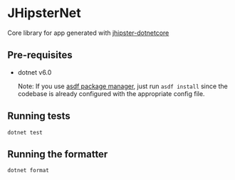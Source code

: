 # JHipsterNet

Core library for app generated with [jhipster-dotnetcore](https://github.com/jhipster/jhipster-dotnetcore)

## Pre-requisites

* dotnet v6.0

    Note: If you use [asdf package manager](https://github.com/asdf-vm/asdf), just run `asdf install` since the codebase is already configured with the appropriate config file.

## Running tests

    dotnet test

## Running the formatter

    dotnet format
